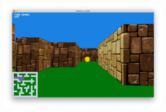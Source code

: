 ![screenshot](https://github.com/k-allard/imgs/blob/master/Screenshot%202020-09-26%20at%2001.22.41.png)
